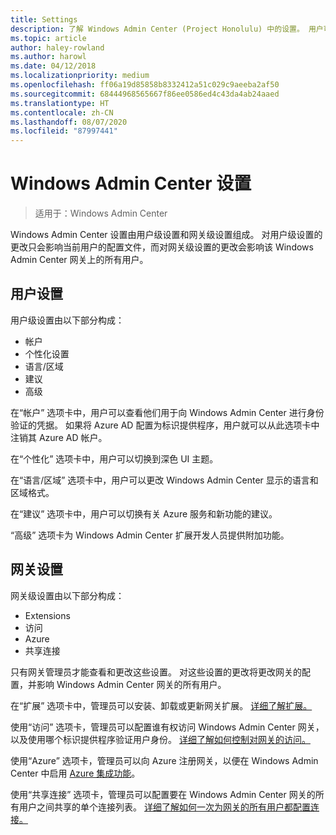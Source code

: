```yaml
---
title: Settings
description: 了解 Windows Admin Center (Project Honolulu) 中的设置。 用户可以使用“用户设置”来更改其语言/区域和其他首选项。 管理员可以使用“网关设置”来配置网关。
ms.topic: article
author: haley-rowland
ms.author: harowl
ms.date: 04/12/2018
ms.localizationpriority: medium
ms.openlocfilehash: ff06a19d85858b8332412a51c029c9aeeba2af50
ms.sourcegitcommit: 68444968565667f86ee0586ed4c43da4ab24aaed
ms.translationtype: HT
ms.contentlocale: zh-CN
ms.lasthandoff: 08/07/2020
ms.locfileid: "87997441"
---
```

# <a name="windows-admin-center-settings"></a>Windows Admin Center 设置

> 适用于：Windows Admin Center

Windows Admin Center 设置由用户级设置和网关级设置组成。 对用户级设置的更改只会影响当前用户的配置文件，而对网关级设置的更改会影响该 Windows Admin Center 网关上的所有用户。

## <a name="user-settings"></a>用户设置

用户级设置由以下部分构成：

- 帐户
- 个性化设置
- 语言/区域
- 建议
- 高级

在“帐户”  选项卡中，用户可以查看他们用于向 Windows Admin Center 进行身份验证的凭据。 如果将 Azure AD 配置为标识提供程序，用户就可以从此选项卡中注销其 Azure AD 帐户。

在“个性化”  选项卡中，用户可以切换到深色 UI 主题。

在“语言/区域”  选项卡中，用户可以更改 Windows Admin Center 显示的语言和区域格式。

在“建议”  选项卡中，用户可以切换有关 Azure 服务和新功能的建议。

“高级”  选项卡为 Windows Admin Center 扩展开发人员提供附加功能。

## <a name="gateway-settings"></a>网关设置

网关级设置由以下部分构成：

- Extensions
- 访问
- Azure
- 共享连接

只有网关管理员才能查看和更改这些设置。 对这些设置的更改将更改网关的配置，并影响 Windows Admin Center 网关的所有用户。

在“扩展”  选项卡中，管理员可以安装、卸载或更新网关扩展。 [详细了解扩展。](using-extensions.md)

使用“访问”  选项卡，管理员可以配置谁有权访问 Windows Admin Center 网关，以及使用哪个标识提供程序验证用户身份。 [详细了解如何控制对网关的访问。](user-access-control.md)

使用“Azure”  选项卡，管理员可以向 Azure 注册网关，以便在 Windows Admin Center 中启用 [Azure 集成功能](../azure/azure-integration.md)。

使用“共享连接”  选项卡，管理员可以配置要在 Windows Admin Center 网关的所有用户之间共享的单个连接列表。 [详细了解如何一次为网关的所有用户都配置连接。](shared-connections.md)